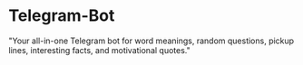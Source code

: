 # Telegram-Bot
"Your all-in-one Telegram bot for word meanings, random questions, pickup lines, interesting facts, and motivational quotes."
